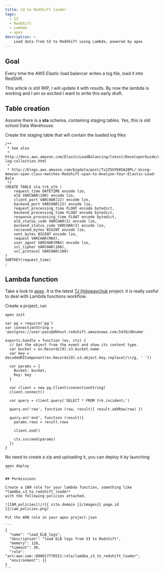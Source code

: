 ```yaml
---
title: S3 to RedShift loader
tags:
  - S3
  - RedShift
  - Lambda
  - apex
description: >
    Load data from S3 to RedShift using Lambda, powered by apex
---
```


## Goal

Every time the AWS Elastic load balancer writes a log file, load it into RedShift.

This article is still WIP, I will update it with results. By now the lambda is working and I am so excited I want to write this early draft.

## Table creation

Assume there is a **sta** schema, containing staging tables.
Yes, this is old school Data Warehouse.

Create the staging table that will contain the loaded log files

```
/**
 * See also
 * http://docs.aws.amazon.com/ElasticLoadBalancing/latest/DeveloperGuide/access-log-collection.html
 *
 * http://blogs.aws.amazon.com/bigdata/post/Tx2Z5UY685A20PL/-Using-Amazon-span-class-matches-Redshift-span-to-Analyze-Your-Elastic-Load-Bala
 */
CREATE TABLE sta.trk_elb (
	request_time DATETIME encode lzo,
	elb VARCHAR(100) encode lzo,
	client_port VARCHAR(22) encode lzo,
	backend_port VARCHAR(22) encode lzo,
	request_processing_time FLOAT encode bytedict,
	backend_processing_time FLOAT encode bytedict,
	response_processing_time FLOAT encode bytedict,
	elb_status_code VARCHAR(3) encode lzo,
	backend_status_code VARCHAR(3) encode lzo,
	recieved_bytes BIGINT encode lzo,
	sent_bytes BIGINT encode lzo,
	request VARCHAR(MAX),
	user_agent VARCHAR(MAX) encode lzo,
	ssl_cipher VARCHAR(100),
	ssl_protocol VARCHAR(100)
)
SORTKEY(request_time)
;
```

## Lambda function

Take a look to [apex](http://apex.run/). It is the latest [TJ Holowaychuk](https://github.com/tj) project: it is
really useful to deal with Lambda functions workflow.

Create a project, run

```
apex init
```

```
var pg = require('pg')
var connectionString = 'postgres://user:pass@dbhost.redshift.amazonaws.com:5439/dbname'

exports.handle = function (ev, ctx) {
  // Get the object from the event and show its content type.
  var bucket = ev.Records[0].s3.bucket.name
  var key = decodeURIComponent(ev.Records[0].s3.object.key.replace(/\+/g, ' '))

  var params = {
    Bucket: bucket,
    Key: key
  }

  var client = new pg.Client(connectionString)
  client.connect()

  var query = client.query('SELECT * FROM trk.incident;')

  query.on('row', function (row, result){ result.addRow(row) })

  query.on('end', function (result){
    params.rows = result.rows

    client.end()

    ctx.succeed(params)
  })
}
```

No need to create a zip and uploading it, you can deploy it by launching

````
apex deploy
```

## Permissions

Create a IAM role for your lambda function, something like *lamdba_s3_to_redshift_loader*
with the following policies attached.

![IAM_policies](//{{ site.domain }}/images{{ page.id }}/iam_policies.png)

Put the ARN role in your apex project.json

```
{
  "name": "load_ELB_logs",
  "description": "load ELB logs from S3 to Redshift",
  "memory": 128,
  "timeout": 30,
  "role": "arn:aws:iam::880017770521:role/lamdba_s3_to_redshift_loader",
  "environment": {}
}
```
